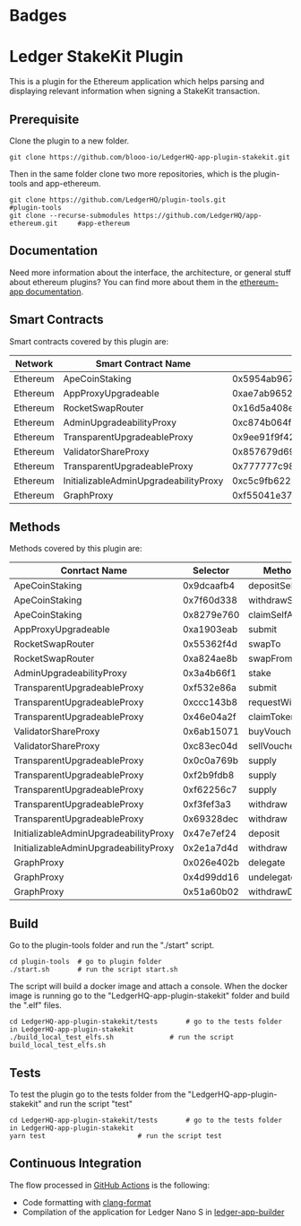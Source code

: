 # Badges
<Plugin Github Action Badger>

# Ledger StakeKit Plugin

This is a plugin for the Ethereum application which helps parsing and displaying relevant information when signing a StakeKit transaction.

## Prerequisite

Clone the plugin to a new folder.

```shell
git clone https://github.com/blooo-io/LedgerHQ-app-plugin-stakekit.git
```

Then in the same folder clone two more repositories, which is the plugin-tools and app-ethereum.

```shell
git clone https://github.com/LedgerHQ/plugin-tools.git                          #plugin-tools
git clone --recurse-submodules https://github.com/LedgerHQ/app-ethereum.git     #app-ethereum
```
## Documentation

Need more information about the interface, the architecture, or general stuff about ethereum plugins? You can find more about them in the [ethereum-app documentation](https://github.com/LedgerHQ/app-ethereum/blob/master/doc/ethapp_plugins.asc).

## Smart Contracts

Smart contracts covered by this plugin are:

| Network | Smart Contract Name | Smart Contract Address|
| ---       | --- | --- |
| Ethereum  | ApeCoinStaking | 0x5954ab967bc958940b7eb73ee84797dc8a2afbb9|
| Ethereum  | AppProxyUpgradeable | 0xae7ab96520de3a18e5e111b5eaab095312d7fe84|
| Ethereum  | RocketSwapRouter | 0x16d5a408e807db8ef7c578279beeee6b228f1c1c|
| Ethereum  | AdminUpgradeabilityProxy | 0xc874b064f465bdd6411d45734b56fac750cda29a|
| Ethereum  | TransparentUpgradeableProxy | 0x9ee91f9f426fa633d227f7a9b000e28b9dfd8599|
| Ethereum  | ValidatorShareProxy | 0x857679d69fe50e7b722f94acd2629d80c355163d|
| Ethereum  | TransparentUpgradeableProxy | 0x777777c9898d384f785ee44acfe945efdff5f3e0|
| Ethereum  | InitializableAdminUpgradeabilityProxy | 0xc5c9fb6223a989208df27dcee33fc59ff5c26fff|
| Ethereum  | GraphProxy | 0xf55041e37e12cd407ad00ce2910b8269b01263b9|


## Methods

Methods covered by this plugin are:

| Conrtact Name | Selector | Method Name |
|      ---      |    ---   |     ---     |
| ApeCoinStaking    | 0x9dcaafb4 | depositSelfApeCoin |
| ApeCoinStaking    | 0x7f60d338 | withdrawSelfApeCoin |
| ApeCoinStaking    | 0x8279e760 | claimSelfApeCoin |
| AppProxyUpgradeable    | 0xa1903eab | submit |
| RocketSwapRouter    | 0x55362f4d | swapTo |
| RocketSwapRouter    | 0xa824ae8b | swapFrom |
| AdminUpgradeabilityProxy    | 0x3a4b66f1 | stake |
| TransparentUpgradeableProxy    | 0xf532e86a | submit |
| TransparentUpgradeableProxy    | 0xccc143b8 | requestWithdraw |
| TransparentUpgradeableProxy    | 0x46e04a2f | claimTokens |
| ValidatorShareProxy    | 0x6ab15071 | buyVoucher |
| ValidatorShareProxy    | 0xc83ec04d | sellVoucher_new |
| TransparentUpgradeableProxy    | 0x0c0a769b | supply |
| TransparentUpgradeableProxy    | 0xf2b9fdb8 | supply |
| TransparentUpgradeableProxy    | 0xf62256c7 | supply |
| TransparentUpgradeableProxy    | 0xf3fef3a3 | withdraw |
| TransparentUpgradeableProxy    | 0x69328dec | withdraw |
| InitializableAdminUpgradeabilityProxy    | 0x47e7ef24 | deposit |
| InitializableAdminUpgradeabilityProxy    | 0x2e1a7d4d | withdraw |
| GraphProxy    | 0x026e402b | delegate |
| GraphProxy    | 0x4d99dd16 | undelegate |
| GraphProxy    | 0x51a60b02 | withdrawDelegated |


## Build

Go to the plugin-tools folder and run the "./start" script.
```shell
cd plugin-tools  # go to plugin folder
./start.sh       # run the script start.sh
```
The script will build a docker image and attach a console.
When the docker image is running go to the "LedgerHQ-app-plugin-stakekit" folder and build the ".elf" files.
```shell
cd LedgerHQ-app-plugin-stakekit/tests       # go to the tests folder in LedgerHQ-app-plugin-stakekit
./build_local_test_elfs.sh              # run the script build_local_test_elfs.sh
```

## Tests

To test the plugin go to the tests folder from the "LedgerHQ-app-plugin-stakekit" and run the script "test"
```shell
cd LedgerHQ-app-plugin-stakekit/tests       # go to the tests folder in LedgerHQ-app-plugin-stakekit
yarn test                       # run the script test
```
## Continuous Integration


The flow processed in [GitHub Actions](https://github.com/features/actions) is the following:

- Code formatting with [clang-format](http://clang.llvm.org/docs/ClangFormat.html)
- Compilation of the application for Ledger Nano S in [ledger-app-builder](https://github.com/LedgerHQ/ledger-app-builder)
